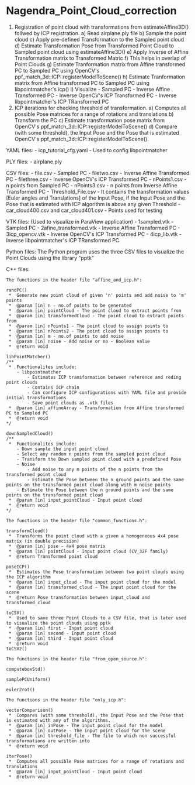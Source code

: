 # Nagendra_Point_Cloud_correction

1) Registration of point cloud with transformations from estimateAffine3D() follwed by ICP registration.
	 a) Read airplane.ply file
	 b) Sample the point cloud
	 c) Apply pre-defined Transformation to the Sampled point cloud
	 d) Estimate Transformation Pose from Transformed Point Cloud to Sampled point cloud using estimateAffine3D()
	 e) Apply Inverse of Affine Transformation matrix to Transformed Matric
	 f) This helps in overlap of Point Clouds
	 g) Estimate Tranformation matrix from Affine transformed PC to Sampled PC using OpenCV's ppf_match_3d::ICP::registerModelToScene()
	 h) Estimate Tranformation matrix from Affine transformed PC to Sampled PC using libpointmatcher's icp()
	 i) Visualize
			- Sampled PC
			- Inverse Affine Transformed PC
			- Inverse OpenCV's ICP Transformed PC
			- Inverse libpointmatcher's ICP TRansformed PC
2) ICP iterations for checking threshold of transformation.
	 a) Computes all possible Pose matrices for a range of rotations and translations
	 b) Transform the PC
	 c) Estimate transformation pose matrix from OpenCV's ppf_match_3d::ICP::registerModelToScene()
	 d) Compare (with some threshold), the Input Pose and the Pose that is estimated OpenCV's ppf_match_3d::ICP::registerModelToScene().

YAML files: 
	- icp_tutorial_cfg.yaml - Used to config libpointmatcher

PLY files:
	- airplane.ply

CSV files:
	- file.csv - Sampled PC
	- filetwo.csv - Inverse Affine Transformed PC
	- filethree.csv - Inverse OpenCV's ICP Transformed PC
	- nPoints1.csv - n points from Sampled PC
	- nPoints3.csv - n points from Inverse Affine Transformed PC
	- Threshold_File.csv - It contains the transformation values [Euler angles and Translations] of the Input Pose, if the Input Pose and the Pose that is estimated with ICP algorithm is above any given Threshold
	- car_cloud400.csv and car_cloud401.csv - Points used for testing

VTK files: (Used to visualize in ParaView application)
	- 1sampled.vtk - Sampled PC
	- 2afine_transformed.vtk - Inverse Affine Transformed PC
	- 3icp_opencv.vtk - Inverse OpenCV's ICP Transformed PC
	- 4icp_lib.vtk - Inverse libpointmatcher's ICP TRansformed PC

Python files: 
	The Python program uses the three CSV files to visualize the Point Clouds using the library "pptk"

C++ files:

	The functions in the header file "affine_and_icp.h":

	randPC()
	 *  Generate new point cloud of given 'n' points and add noise to 'm' points
	 *  @param [in] n - no.of points to be generated
	 *  @param [in] pointCloud - The point cloud to extract points from
	 *  @param [in] transformedCloud - The point cloud to extract points from
	 *  @param [in] nPoints1 - The point cloud to assign points to
	 *  @param [in] nPoints2 - The point cloud to assign points to
	 *  @param [in] m - no.of points to add noise
	 *  @param [in] noise - Add noise or no - Boolean value
	 *  @return void

	libPointMatcher()
	/**
	 *  Functionalites include:
		- libpointmatcher
		    - Estimates ICP transformation between reference and reding point clouds
		    - Contains ICP chain
		    - Can configure ICP configurations with YAML file and provide initial transformations
		    - Save point clouds as .vtk files
	 *  @param [in] affineArray - Transformation from Affine transformed PC to Sampled PC
	 *  @return void
	*/

	downSampledCloud()
	/**
	 *  Functionalites include:
		- Down sample the input point cloud
		- Select any random n points from the sampled point cloud
		- Transform the Down sampled point cloud with a predefined Pose
		- Noise
		    - Add noise to any m points of the n points from the transformed point cloud
		    - Estimate the Pose between the n ground points and the same points on the transformed point cloud along with m noise points
		- Estimate the Pose between the n ground points and the same points on the transformed point cloud
	 *  @param [in] input_pointCloud - Input point cloud
	 *  @return void
	*/

	The functions in the header file "common_functions.h":

	transformCloud()
	 *  Transforms the point cloud with a given a homogeneous 4x4 pose matrix (in double precision)
	 *  @param [in] pose - 4x4 pose matrix
	 *  @param [in] pointCloud - Input point cloud (CV_32F family)
	 *  @return Transformed point cloud

	poseICP()
	 *  Estimates the Pose transformation between two point clouds using the ICP algorithm
	 *  @param [in] input_cloud - The input point cloud for the model
	 *  @param [in] transformed_cloud - The input point cloud for the scene
	 *  @return Pose transformation between input_cloud and transformed_cloud

	toCSV()
	 *  Used to save three Point Clouds to a CSV file, that is later used to visualize the point clouds using pptk
	 *  @param [in] first - Input point cloud
	 *  @param [in] second - Input point cloud
	 *  @param [in] third - Input point cloud
	 *  @return void
	toCSV2()

	The functions in the header file "from_open_source.h":

	computeboxStd()

	samplePCUniform()

	euler2rot()

	The functions in the header file "only_icp.h":

	vectorComparison()
	 *  Compares (with some threshold), the Input Pose and the Pose that is estimated with any of the algorithms.
	 *  @param [in] inPose - The input point cloud for the model
	 *  @param [in] outPose - The input point cloud for the scene
	 *  @param [in] threshold_file - The file to which non successful transformations are written into
	 *  @return void

	iterPose()
	 *  Computes all possible Pose matrices for a range of rotations and translations
	 *  @param [in] input_pointCloud - Input point cloud
	 *  @return void

